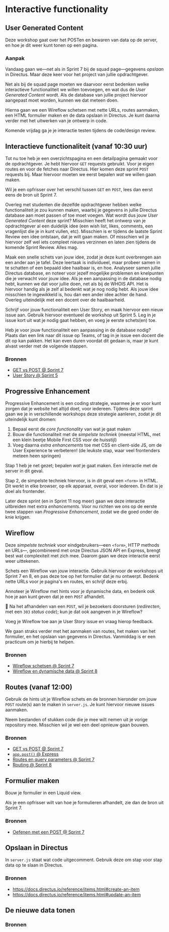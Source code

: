 # Interactive functionality

## User Generated Content

Deze workshop gaat over het POSTen en bewaren van data op de server, en hoe je dit weer kunt tonen op een pagina.


### Aanpak

Vandaag gaan we—net als in Sprint 7 bij de squad page—gegevens _opslaan_ in Directus. Maar deze keer voor het project van jullie opdrachtgever.

Net als bij de squad page moeten we daarvoor eerst bedenken welke interactieve functionaliteit we willen toevoegen, en wat dus de _User Generated Content_ wordt. Als de database van jullie project hiervoor aangepast moet worden, kunnen we dat meteen doen.

Hierna gaan we een Wireflow schetsen met nette URLs, routes aanmaken, een HTML formulier maken en de data opslaan in Directus. Je kunt daarna verder met het uitwerken van je ontwerp in code.

Komende vrijdag ga je je interactie testen tijdens de code/design review.


## Interactieve functionaliteit (vanaf 10:30 uur)

Tot nu toe heb je een overzichtspagina en een detailpagina gemaakt voor de opdrachtgever. Je hebt hiervoor `GET` requests gebruikt. Voor je eigen routes en voor de fetches naar Directus. Hier komen deze sprint `POST` requests bij. Maar hiervoor moeten we eerst bepalen _wat_ we willen gaan maken.

Wil je een opfrisser over het verschil tussen `GET` en `POST`, lees dan eerst eens de bron uit Sprint 7.

Overleg met studenten die dezelfde opdrachtgever hebben welke functionaliteit je zou kunnen maken, waarbij je gegevens in jullie Directus database aan moet passen of toe moet voegen. Wat wordt dus jouw _User Generated Content_ deze sprint? Misschien heeft het ontwerp van je opdrachtgever al een duidelijk idee (een wish list, likes, comments, een vragenlijst die je in kunt vullen, etc). Misschien is er tijdens de laatste Sprint Review een idee ontstaan, dat je wilt gaan maken. Of misschien wil je hiervoor zelf wel iets compleet nieuws verzinnen en laten zien tijdens de komende Sprint Review. Alles mag.

Maak een snelle schets van jouw idee, zodat je deze kunt overbrengen aan een ander aan je tafel. Deze leertaak is individueel, maar probeer samen in te schatten of een bepaald idee haalbaar is, en hoe. Analyseer samen jullie Directus database, en noteer voor jezelf mogelijke problemen en knelpunten die je verwacht voor jouw idee. Als je een aanpassing in de database nodig hebt, kunnen we dat voor jullie doen, net als bij de WHOIS API. Het is hiervoor handig als je zelf al bedenkt wat je nog nodig hebt. Als jouw idee misschien te ingewikkeld is, hou dan een ander idee achter de hand. Overleg uiteindelijk met een docent over de haalbaarheid.

Schrijf voor jouw functionaliteit een User Story, en maak hiervoor een nieuw issue aan. Gebruik hiervoor eventueel de workshop uit Sprint 5. Leg in je issue kort uit wat je nodig gaat hebben, en voeg je eerste schets(en) toe.

Heb je voor jouw functionaliteit een aanpassing in de database nodig? Plaats dan een link naar dit issue op Teams, of tag in je issue een docent die dit op kan pakken. Het kan even duren voordat dit gedaan is, maar je kunt alvast verder met de volgende stappen.

### Bronnen

- [GET vs POST @ Sprint 7](https://github.com/fdnd-task/connect-your-tribe-squad-page/blob/main/docs/user-generated-content.md#get-vs-post)
- [User Story @ Sprint 5](https://github.com/fdnd-task/fix-the-flow-interactive-website/blob/main/docs/user-interface-design.md#user-story)


## Progressive Enhancement

Progressive Enhancement is een coding strategie, waarmee je er voor kunt zorgen dat je website het altijd doet, voor iedereen. Tijdens deze sprint gaan we je in verschillende workshops deze strategie aanleren, zodat je dit uiteindelijk kunt dromen:

1) Bepaal eerst de _core functionality_ van wat je gaat maken
2) Bouw die functionaliteit met de _simpelste techniek_ (meestal HTML, met een klein beetje Mobile First CSS voor de huisstijl)
3) Voeg daarna _extra enhancements_ toe met CSS en client-side JS, om de User Experience te verbeteren! (de leukste stap, waar veel frontenders meteen heen springen)

Stap 1 heb je net gezet; bepalen _wat_ je gaat maken. Een interactie met de server in dit geval.

Stap 2, de simpelste techniek hiervoor, is in dit geval een `<form>` in HTML. Dit werkt in elke browser, op elk apparaat, overal, voor iedereen. En dat is je doel als frontender.

Later deze sprint (en in Sprint 11 nog meer) gaan we deze interactie uitbreiden met extra _enhancements_. Voor nu richten we ons op de eerste twee stappen van _Progressive Enhancement_, zodat we die goed onder de knie krijgen.


## Wireflow

Deze _simpelste techniek_ voor eindgebruikers—een `<form>`, HTTP methods en URLs—, gecombineerd met onze Directus JSON API en Express, brengt best wat complexiteit met zich mee. Daarom gaan we deze interactie eerst weer uittekenen.

Schets een Wireflow van jouw interactie. Gebruik hiervoor de workshops uit Sprint 7 en 8, en pas deze toe op het formulier dat je nu ontwerpt. Bedenk nette URLs voor je pagina's en routes, en schrijf deze erbij.

Annoteer je Wireflow met hints voor je dynamische data, en bedenk ook hoe je aan kunt geven dat je een `POST` afhandelt.

💪 Na het afhandelen van een `POST`, wil je bezoekers doorsturen (_redirecten_, met een `303` _status code_); kun je dat ook aangeven in je Wireflow?

Voeg je Wireflow toe aan je User Story issue en vraag hierop feedback.

We gaan straks verder met het aanmaken van routes, het maken van het formulier, en het opslaan van gegevens in Directus. Vanmiddag is er een practicum om je hierbij te helpen.

### Bronnen

- [Wireflow schetsen @ Sprint 7](https://github.com/fdnd-task/connect-your-tribe-squad-page/blob/main/docs/filteren-en-sorteren.md#wireflow-schetsen)
- [Wireflow en dynamische data @ Sprint 8](https://github.com/fdnd-task/server-side-rendering-server-side-website/blob/main/docs/templating-met-json.md#wireflow-en-dynamische-data)


## Routes (vanaf 12:00)

Gebruik de hints uit je Wireflow schets en de bronnen hieronder om jouw `POST` route(s) aan te maken in `server.js`. Je kunt hiervoor nieuwe issues aanmaken.

Neem bestanden of stukken code die je mee wilt nemen uit je vorige repository mee. Misschien wil je wel een deel opnieuw gaan bouwen.

### Bronnen

- [GET vs POST @ Sprint 7](https://github.com/fdnd-task/connect-your-tribe-squad-page/blob/main/docs/user-generated-content.md#get-vs-post)
- [`app.post()` @ Express](https://expressjs.com/en/5x/api.html#app.post.method)
- [Routes en query parameters @ Sprint 7](https://github.com/fdnd-task/connect-your-tribe-squad-page/blob/main/docs/filteren-en-sorteren.md#routes-en-query-parameters)
- [Routing @ Sprint 8](https://github.com/fdnd-task/server-side-rendering-server-side-website/blob/main/docs/routing-request-response.md#routing)


## Formulier maken

Bouw je formulier in een Liquid view.

Als je een opfrisser wilt van hoe je formulieren afhandelt, zie dan de bron uit Sprint 7.

### Bronnen

- [Oefenen met een POST @ Sprint 7](https://github.com/fdnd-task/connect-your-tribe-squad-page/blob/main/docs/user-generated-content.md#oefenen-met-een-post)


## Opslaan in Directus

In `server.js` staat wat code uitgecomment. Gebruik deze om stap voor stap data op te slaan in Directus.

### Bronnen

- https://docs.directus.io/reference/items.html#create-an-item
- https://docs.directus.io/reference/items.html#update-an-item


## De nieuwe data tonen



### Bronnen


